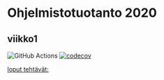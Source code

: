 # Ohjelmistotuotanto 2020
## viikko1

![GitHub Actions](https://github.com/johannaval/ohtu-2020-viikko1/workflows/Java%20CI%20with%20Gradle/badge.svg)
[![codecov](https://codecov.io/gh/johannaval/ohtu-2020-viikko1/branch/main/graph/badge.svg?token=0DTXGHQ4EF)](undefined)

[loput tehtävät: ](https://github.com/johannaval/ohtu2020)
